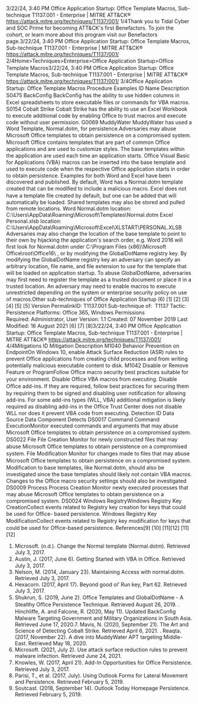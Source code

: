 3/22/24, 3:40 PM Oﬃce Application Startup: Oﬃce Template Macros, Sub-technique T1137.001 - Enterprise | MITRE ATT&CK®
https://attack.mitre.org/techniques/T1137/001/ 1/4Thank you to Tidal Cyber and SOC Prime for becoming ATT&CK's ﬁrst Benefactors. To join the cohort, or learn more about this program visit our
Benefactors page.3/22/24, 3:40 PM Oﬃce Application Startup: Oﬃce Template Macros, Sub-technique T1137.001 - Enterprise | MITRE ATT&CK®
https://attack.mitre.org/techniques/T1137/001/ 2/4Home>Techniques>Enterprise>Oﬃce Application Startup>Oﬃce Template Macros3/22/24, 3:40 PM Oﬃce Application Startup: Oﬃce Template Macros, Sub-technique T1137.001 - Enterprise | MITRE ATT&CK®
https://attack.mitre.org/techniques/T1137/001/ 3/4Oﬃce Application Startup: Oﬃce Template Macros
Procedure Examples
ID Name Description
S0475 BackConﬁg BackConﬁg has the ability to use hidden columns in Excel spreadsheets to store executable ﬁles or
commands for VBA macros.
S0154 Cobalt Strike Cobalt Strike has the ability to use an Excel Workbook to execute additional code by enabling Oﬃce to trust
macros and execute code without user permission.
G0069 MuddyWater MuddyWater has used a Word Template, Normal.dotm, for persistence.Adversaries may abuse Microsoft Oﬃce templates to obtain persistence on a compromised system. Microsoft Oﬃce contains templates
that are part of common Oﬃce applications and are used to customize styles. The base templates within the application are used each time
an application starts. 
Oﬃce Visual Basic for Applications (VBA) macros can be inserted into the base template and used to execute code when the respective
Oﬃce application starts in order to obtain persistence. Examples for both Word and Excel have been discovered and published. By default,
Word has a Normal.dotm template created that can be modiﬁed to include a malicious macro. Excel does not have a template ﬁle created by
default, but one can be added that will automatically be loaded. Shared templates may also be stored and pulled from remote locations.
Word Normal.dotm location:
C:\Users\\AppData\Roaming\Microsoft\Templates\Normal.dotm
Excel Personal.xlsb location:
C:\Users\\AppData\Roaming\Microsoft\Excel\XLSTART\PERSONAL.XLSB
Adversaries may also change the location of the base template to point to their own by hijacking the application's search order, e.g. Word
2016 will ﬁrst look for Normal.dotm under C:\Program Files (x86)\Microsoft Office\root\Office16\ , or by modifying the
GlobalDotName registry key. By modifying the GlobalDotName registry key an adversary can specify an arbitrary location, ﬁle name, and ﬁle
extension to use for the template that will be loaded on application startup. To abuse GlobalDotName, adversaries may ﬁrst need to register
the template as a trusted document or place it in a trusted location.
An adversary may need to enable macros to execute unrestricted depending on the system or enterprise security policy on use of macros.Other sub-techniques of Oﬃce Application Startup (6)
[1]
[2]
[3][4]
[5]
[5]
Version PermalinkID: T1137.001
Sub-technique of:  T1137
 
Tactic: Persistence
 
Platforms: Oﬃce 365, Windows
 
Permissions Required: Administrator, User
Version: 1.1
Created: 07 November 2019
Last Modiﬁed: 16 August 2021
[6]
[7]
[8]3/22/24, 3:40 PM Oﬃce Application Startup: Oﬃce Template Macros, Sub-technique T1137.001 - Enterprise | MITRE ATT&CK®
https://attack.mitre.org/techniques/T1137/001/ 4/4Mitigations
ID Mitigation Description
M1040 Behavior
Prevention on
EndpointOn Windows 10, enable Attack Surface Reduction (ASR) rules to prevent Oﬃce applications from
creating child processes and from writing potentially malicious executable content to disk. 
M1042 Disable or
Remove Feature
or ProgramFollow Oﬃce macro security best practices suitable for your environment. Disable Oﬃce VBA macros
from executing.
Disable Oﬃce add-ins. If they are required, follow best practices for securing them by requiring them to
be signed and disabling user notiﬁcation for allowing add-ins. For some add-ins types (WLL, VBA)
additional mitigation is likely required as disabling add-ins in the Oﬃce Trust Center does not disable
WLL nor does it prevent VBA code from executing. 
Detection
ID Data Source Data Component Detects
DS0017 Command Command
ExecutionMonitor executed commands and arguments that may abuse Microsoft Oﬃce
templates to obtain persistence on a compromised system.
DS0022 File File Creation Monitor for newly constructed ﬁles that may abuse Microsoft Oﬃce templates to
obtain persistence on a compromised system.
File Modiﬁcation Monitor for changes made to ﬁles that may abuse Microsoft Oﬃce templates to
obtain persistence on a compromised system. Modiﬁcation to base templates, like
Normal.dotm, should also be investigated since the base templates should likely
not contain VBA macros. Changes to the Oﬃce macro security settings should also
be investigated
DS0009 Process Process Creation Monitor newly executed processes that may abuse Microsoft Oﬃce templates to
obtain persistence on a compromised system.
DS0024 Windows RegistryWindows Registry
Key CreationCollect events related to Registry key creation for keys that could be used for Oﬃce-
based persistence.
Windows Registry
Key ModiﬁcationCollect events related to Registry key modiﬁcation for keys that could be used for
Oﬃce-based persistence.
References[9]
[10]
[11][12]
[11][12]
1. Microsoft. (n.d.). Change the Normal template (Normal.dotm).
Retrieved July 3, 2017.
2. Austin, J. (2017, June 6). Getting Started with VBA in Oﬃce.
Retrieved July 3, 2017.
3. Nelson, M. (2014, January 23). Maintaining Access with
normal.dotm. Retrieved July 3, 2017.
4. Hexacorn. (2017, April 17). Beyond good ol’ Run key, Part 62.
Retrieved July 3, 2017.
5. Shukrun, S. (2019, June 2). Oﬃce Templates and
GlobalDotName - A Stealthy Oﬃce Persistence Technique.
Retrieved August 26, 2019.
 . Hinchliffe, A. and Falcone, R. (2020, May 11). Updated
BackConﬁg Malware Targeting Government and Military
Organizations in South Asia. Retrieved June 17, 2020.7. Mavis, N. (2020, September 21). The Art and Science of
Detecting Cobalt Strike. Retrieved April 6, 2021.
 . Reaqta. (2017, November 22). A dive into MuddyWater APT
targeting Middle-East. Retrieved May 18, 2020.
9. Microsoft. (2021, July 2). Use attack surface reduction rules to
prevent malware infection. Retrieved June 24, 2021.
10. Knowles, W. (2017, April 21). Add-In Opportunities for Oﬃce
Persistence. Retrieved July 3, 2017.
11. Parisi, T., et al. (2017, July). Using Outlook Forms for Lateral
Movement and Persistence. Retrieved February 5, 2019.
12. Soutcast. (2018, September 14). Outlook Today Homepage
Persistence. Retrieved February 5, 2019.